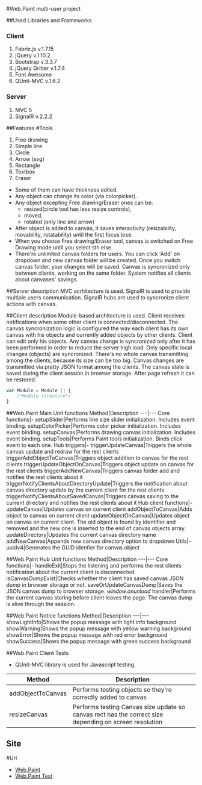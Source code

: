 #Web.Paint multi-user project

##Used Libraries and Frameworks
### Client
1. Fabric.js v.1.7.15
1. jQuery v.1.10.2
1. Bootstrap v.3.3.7
1. jQuery Gritter v.1.7.4
1. Font Awesome
1. QUnit-MVC v.1.6.2
### Server
1. MVC 5
1. SignalR v.2.2.2

##Features
#Tools
1. Free drawing
1. Simple line
1. Circle
1. Arrow (svg)
1. Rectangle
1. Textbox
1. Eraser

* Some of them can have thickness edited.
* Any object can change its color (via colorpicker).
* Any object excepting Free drawing/Eraser ones can be: 
	* resized(circle tool has less resize controls), 
	* moved, 
	* rotated (only line and arrow)
* After object is added to canvas, it saves interactivity (resizability, movability, rotatability) until the first focus lose.
* When you choose Free drawing/Eraser tool, canvas is switched on Free Drawing mode until you select sth else.
* There're unlimited canvas folders for users. You can click 'Add' on dropdown and new canvas folder will be created.
	Once you switch canvas folder, your changes will be saved.
	Canvas is syncronized only between clients, working on the same folder.
	System notifies all clients about canvases' savings.

##Server description
MVC acrhitecture is used.
SignalR is used to provide multiple users communication. SignalR hubs are used to syncronize client actions with canvas.

##Client description
Module-based architecture is used.
Client receives notifications when some other client is connected/disconnected.
The canvas syncronization logic is configured the way each client has its own canvas with his objects and currently added objects by other clients.
Client can edit only his objects.
Any canvas change is syncronized only after it has been performed in order to reduce the server high load. 
Only specific local changes (objects) are syncronized. There's no whole canvas transmitting among the clients, because its size can be too big.
Canvas changes are transmitted via pretty JSON format among the clients.
The canvas state is saved during the client session in browser storage. After page refresh it can be restored.

```javascript
var Module = Module || {
	/*Module structure*/
}
```

##Web.Paint Main Unit functions
Method|Description
---|---
Core functions|-
setupSlider|Performs line size slider initialization. Includes event binding.
setupColorPicker|Performs color picker initialization. Includes event binding.
setupCanvas|Performs drawing canvas initialization. Includes event binding.
setupTools|Performs Paint tools initialization. Binds *click* event to each one.
Hub triggers|-
triggerUpdateCanvas|Triggers the whole canvas update and redraw for the rest clients
triggerAddObjectToCanvas|Triggers object addition to canvas for the rest clients
triggerUpdateObjectOnCanvas|Triggers object update on canvas for the rest clients
triggerAddNewCanvas|Triggers canvas folder add and notifies the rest clients about it
triggerNotifyClientsAboutDirectoryUpdate|Triggers the notification about canvas directory update by the current client for the rest clients
triggerNotifyClientsAboutSavedCanvas|Triggers canvas saving to the current directory and notifies the rest clients about it
Hub client functions|-
updateCanvas|Updates canvas on current client
addObjectToCanvas|Adds object to canvas on current client
updateObjectOnCanvas|Updates object on canvas on current client. The old object is found by identifier and removed and the new one is inserted to the end of canvas objects array.
updateDirectory|Updates the current canvas directory name
addNewCanvas|Appends new canvas directory option to dropdown
Utils|-
uuidv4|Generates the GUID idenfier for canvas object

##Web.Paint Hub Unit functions
Method|Description
---|---
Core functions|-
handleExit|Stops the listening and performs the rest clients notification about the current client is disconnected.
isCanvasDumpExist|Checks whether the client has saved canvas JSON dump in browser storage or not.
saveOrUpdateCanvasDump|Saves the JSON canvas dump to browser storage.
*window.onunload* handler|Performs the current canvas storing before client leaves the page. The canvas dump is alive through the session.

##Web.Paint Notice functions
Method|Description
---|---
showLightInfo|Shows the popup message with light info background
showWarning|Shows the popup message with yellow warning background
showError|Shows the popup message with red error background
showSuccess|Shows the popup message with green success background

##Web.Paint Client Tests
* QUnit-MVC library is used for Javascript testing.

Method|Description
---|---
addObjectToCanvas|Performs testing objects so they're correctly added to canvas
resizeCanvas|Performs testing Canvas size update so canvas rect has the correct size depending on screen resolution

## Site
#Url
* [Web.Paint](http://kairgrw-001-site1.ftempurl.com)
* [Web.Paint Test](http://kairgrw-001-site1.ftempurl.com/Test)